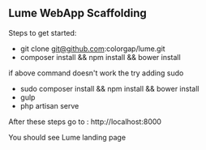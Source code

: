 ## Lume WebApp Scaffolding
Steps to get started:
- git clone git@github.com:colorgap/lume.git
- composer install && npm install && bower install

if above command doesn't work the try adding sudo
- sudo composer install && npm install && bower install
- gulp
- php artisan serve

After these steps go to : http://localhost:8000

You should see Lume landing page